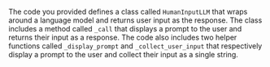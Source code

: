 The code you provided defines a class called `HumanInputLLM` that wraps around a language model and returns user input as the response. The class includes a method called `_call` that displays a prompt to the user and returns their input as a response. The code also includes two helper functions called `_display_prompt` and `_collect_user_input` that respectively display a prompt to the user and collect their input as a single string.

